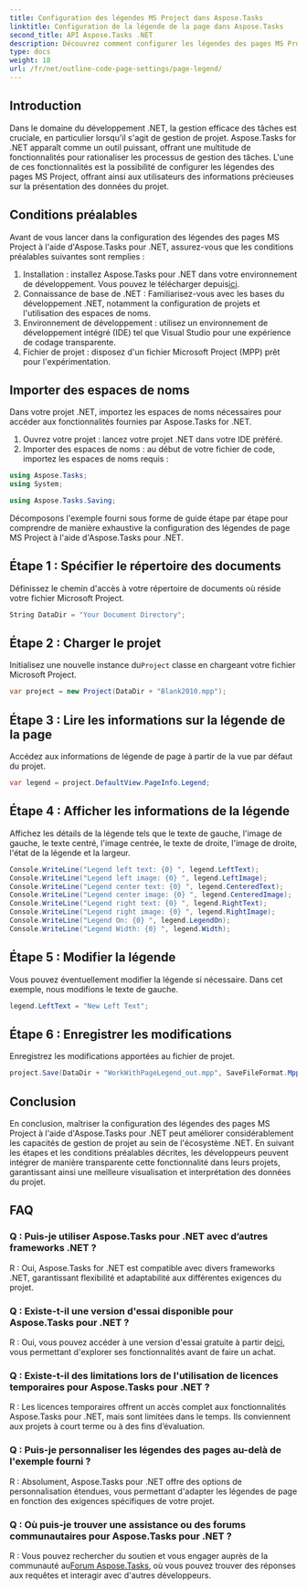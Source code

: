 ```yaml
---
title: Configuration des légendes MS Project dans Aspose.Tasks
linktitle: Configuration de la légende de la page dans Aspose.Tasks
second_title: API Aspose.Tasks .NET
description: Découvrez comment configurer les légendes des pages MS Project dans .NET à l'aide d'Aspose.Tasks pour une gestion de projet efficace. Guide étape par étape fourni.
type: docs
weight: 18
url: /fr/net/outline-code-page-settings/page-legend/
---
```

## Introduction
Dans le domaine du développement .NET, la gestion efficace des tâches est cruciale, en particulier lorsqu'il s'agit de gestion de projet. Aspose.Tasks for .NET apparaît comme un outil puissant, offrant une multitude de fonctionnalités pour rationaliser les processus de gestion des tâches. L'une de ces fonctionnalités est la possibilité de configurer les légendes des pages MS Project, offrant ainsi aux utilisateurs des informations précieuses sur la présentation des données du projet.
## Conditions préalables
Avant de vous lancer dans la configuration des légendes des pages MS Project à l'aide d'Aspose.Tasks pour .NET, assurez-vous que les conditions préalables suivantes sont remplies :
1. Installation : installez Aspose.Tasks pour .NET dans votre environnement de développement. Vous pouvez le télécharger depuis[ici](https://releases.aspose.com/tasks/net/).
2. Connaissance de base de .NET : Familiarisez-vous avec les bases du développement .NET, notamment la configuration de projets et l'utilisation des espaces de noms.
3. Environnement de développement : utilisez un environnement de développement intégré (IDE) tel que Visual Studio pour une expérience de codage transparente.
4. Fichier de projet : disposez d'un fichier Microsoft Project (MPP) prêt pour l'expérimentation.

## Importer des espaces de noms
Dans votre projet .NET, importez les espaces de noms nécessaires pour accéder aux fonctionnalités fournies par Aspose.Tasks for .NET.
1. Ouvrez votre projet : lancez votre projet .NET dans votre IDE préféré.
2. Importer des espaces de noms : au début de votre fichier de code, importez les espaces de noms requis :
```csharp
using Aspose.Tasks;
using System;

using Aspose.Tasks.Saving;
```
Décomposons l'exemple fourni sous forme de guide étape par étape pour comprendre de manière exhaustive la configuration des légendes de page MS Project à l'aide d'Aspose.Tasks pour .NET.

## Étape 1 : Spécifier le répertoire des documents
Définissez le chemin d'accès à votre répertoire de documents où réside votre fichier Microsoft Project.

```csharp
String DataDir = "Your Document Directory";
```
## Étape 2 : Charger le projet
 Initialisez une nouvelle instance du`Project` classe en chargeant votre fichier Microsoft Project.

```csharp
var project = new Project(DataDir + "Blank2010.mpp");
```
## Étape 3 : Lire les informations sur la légende de la page
Accédez aux informations de légende de page à partir de la vue par défaut du projet.

```csharp
var legend = project.DefaultView.PageInfo.Legend;
```
## Étape 4 : Afficher les informations de la légende
Affichez les détails de la légende tels que le texte de gauche, l'image de gauche, le texte centré, l'image centrée, le texte de droite, l'image de droite, l'état de la légende et la largeur.

```csharp
Console.WriteLine("Legend left text: {0} ", legend.LeftText);
Console.WriteLine("Legend left image: {0} ", legend.LeftImage);
Console.WriteLine("Legend center text: {0} ", legend.CenteredText);
Console.WriteLine("Legend center image: {0} ", legend.CenteredImage);
Console.WriteLine("Legend right text: {0} ", legend.RightText);
Console.WriteLine("Legend right image: {0} ", legend.RightImage);
Console.WriteLine("Legend On: {0} ", legend.LegendOn);
Console.WriteLine("Legend Width: {0} ", legend.Width);
```
## Étape 5 : Modifier la légende
Vous pouvez éventuellement modifier la légende si nécessaire. Dans cet exemple, nous modifions le texte de gauche.

```csharp
legend.LeftText = "New Left Text";
```
## Étape 6 : Enregistrer les modifications
Enregistrez les modifications apportées au fichier de projet.

```csharp
project.Save(DataDir + "WorkWithPageLegend_out.mpp", SaveFileFormat.Mpp);
```

## Conclusion
En conclusion, maîtriser la configuration des légendes des pages MS Project à l'aide d'Aspose.Tasks pour .NET peut améliorer considérablement les capacités de gestion de projet au sein de l'écosystème .NET. En suivant les étapes et les conditions préalables décrites, les développeurs peuvent intégrer de manière transparente cette fonctionnalité dans leurs projets, garantissant ainsi une meilleure visualisation et interprétation des données du projet.
## FAQ
### Q : Puis-je utiliser Aspose.Tasks pour .NET avec d’autres frameworks .NET ?
R : Oui, Aspose.Tasks for .NET est compatible avec divers frameworks .NET, garantissant flexibilité et adaptabilité aux différentes exigences du projet.
### Q : Existe-t-il une version d'essai disponible pour Aspose.Tasks pour .NET ?
 R : Oui, vous pouvez accéder à une version d'essai gratuite à partir de[ici](https://releases.aspose.com/), vous permettant d'explorer ses fonctionnalités avant de faire un achat.
### Q : Existe-t-il des limitations lors de l'utilisation de licences temporaires pour Aspose.Tasks pour .NET ?
R : Les licences temporaires offrent un accès complet aux fonctionnalités Aspose.Tasks pour .NET, mais sont limitées dans le temps. Ils conviennent aux projets à court terme ou à des fins d’évaluation.
### Q : Puis-je personnaliser les légendes des pages au-delà de l'exemple fourni ?
R : Absolument, Aspose.Tasks pour .NET offre des options de personnalisation étendues, vous permettant d'adapter les légendes de page en fonction des exigences spécifiques de votre projet.
### Q : Où puis-je trouver une assistance ou des forums communautaires pour Aspose.Tasks pour .NET ?
 R : Vous pouvez rechercher du soutien et vous engager auprès de la communauté au[Forum Aspose.Tasks](https://forum.aspose.com/c/tasks/15), où vous pouvez trouver des réponses aux requêtes et interagir avec d'autres développeurs.
